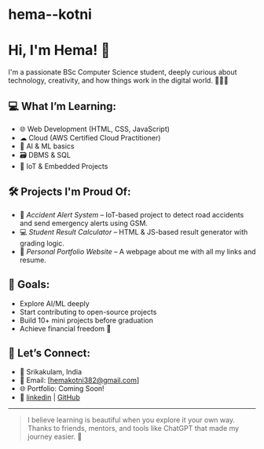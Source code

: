 # hema--kotni
# Hi, I'm Hema! 🌸

I'm a passionate BSc Computer Science student, deeply curious about technology, creativity, and how things work in the digital world. 👩‍💻✨

## 💻 What I’m Learning:
- 🌐 Web Development (HTML, CSS, JavaScript)
- ☁ Cloud (AWS Certified Cloud Practitioner)
- 🧠 AI & ML basics
- 🗃 DBMS & SQL
- 🤖 IoT & Embedded Projects

## 🛠 Projects I'm Proud Of:
- 🚨 *Accident Alert System* – IoT-based project to detect road accidents and send emergency alerts using GSM.
- 💻 *Student Result Calculator* – HTML & JS-based result generator with grading logic.
- 🌈 *Personal Portfolio Website* – A webpage about me with all my links and resume.

## 🎯 Goals:
- Explore AI/ML deeply
- Start contributing to open-source projects
- Build 10+ mini projects before graduation
- Achieve financial freedom 💸

## 💌 Let’s Connect:
- 📍 Srikakulam, India
- 📧 Email: [hemakotni382@gmail.com]
- 🌐 Portfolio: Coming Soon!
- 📎 [linkedin](#https://www.linkedin.com/in/hema-kotni-728084326) | [GitHub](https://github.com/hemakotni)

---

> I believe learning is beautiful when you explore it your own way. Thanks to friends, mentors, and tools like ChatGPT that made my journey easier. 💖
